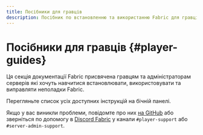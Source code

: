 ```yaml
---
title: Посібники для гравців
description: Посібник по встановленню та використанню Fabric для гравців та адміністраторів серверів.
---
```


# Посібники для гравців {#player-guides}

Ця секція документації Fabric присвячена гравцям та адміністраторам серверів які хочуть навчитися встановлювати, використовувати та виправляти неполадки Fabric.

Перегляньте список усіх доступних інструкцій на бічній панелі.

Якщо у вас виникли проблеми, повідомте про них [на GitHub](https://github.com/FabricMC/fabric-docs) або зверніться по допомогу в [Discord Fabric](https://discord.gg/v6v4pMv) у канали `#player-support` або `#server-admin-support`.
